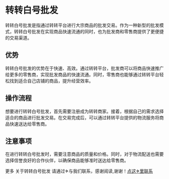 # 转转白号批发

转转白号批发是指通过转转平台进行大宗商品的批发交易。作为一种新型的批发模式，转转白号批发在实现商品快速流通的同时，也为批发商和零售商提供了更便捷的交易渠道。

## 优势

转转白号批发的优势在于快速、高效。通过转转平台，批发商可以将商品快速推广给更多的零售商，实现批发商品的快速流通。同时，零售商也能够通过转转平台轻松找到适合自己店铺的商品，提升经营效率。

## 操作流程

想要进行转转白号批发，首先需要注册成为转转商家。接着，根据自己的需求选择适合的商品进行批发交易。在交易完成后，可以通过转转平台提供的物流服务将商品快速送达给零售商。

## 注意事项

在进行转转白号批发时，需要注意商品的质量和价格。同时，对于物流配送也需要选择信誉良好的合作伙伴，以确保商品能够准时送达给零售商。

更多 关于转转白号批发 请通过✈与我们联系，感谢阅读,谢谢！[点这✈里联系](https://sms.k02.cc)